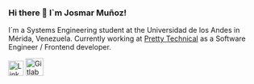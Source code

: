 ### Hi there 👋 I`m Josmar Muñoz!

I´m a Systems Engineering student at the Universidad de los Andes in Mérida, Venezuela. Currently working at [Pretty Technical](https://prettytechnical.io/ "Pretty Technical") as a Software Engineer / Frontend developer.

[<img src="https://image.flaticon.com/icons/png/512/61/61109.png" width="30" alt="LinkedIn" />](https://www.linkedin.com/in/josmarmunoz/) [<img src="https://icons-for-free.com/iconfiles/png/512/gitlab-1321215619441572924.png" width="35" alt="Gitlab" />](https://gitlab.com/Josmaralejandro/)
